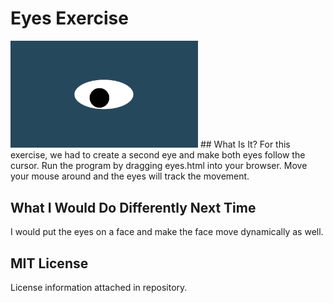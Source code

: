 # Eyes Exercise

<img src= "oneeye.png" width='300'/>
## What Is It?
For this exercise, we had to create a second eye and make both eyes follow the cursor. Run the program by dragging eyes.html into your browser. Move your mouse around and the eyes will track the movement.

## What I Would Do Differently Next Time
I would put the eyes on a face and make the face move dynamically as well. 

## MIT License
License information attached in repository.